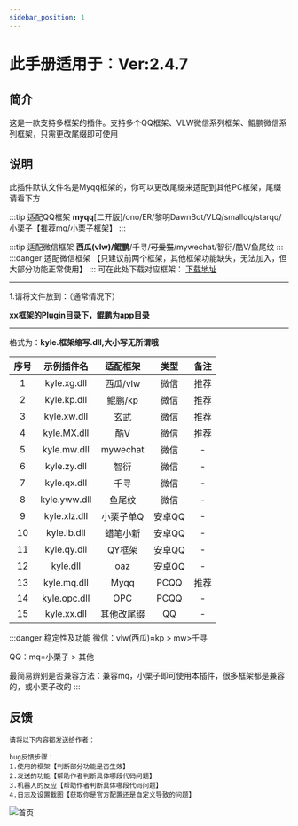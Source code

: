 ```yaml
---
sidebar_position: 1
---
```

# 此手册适用于：Ver:2.4.7

## 简介
这是一款支持多框架的插件。支持多个QQ框架、VLW微信系列框架、鲲鹏微信系列框架，只需更改尾缀即可使用

## 说明
此插件默认文件名是Myqq框架的，你可以更改尾缀来适配到其他PC框架，尾缀请看下方

:::tip 适配QQ框架
**myqq**[二开版]/ono/ER/黎明DawnBot/VLQ/smallqq/starqq/小栗子【推荐mq/小栗子框架】
:::

:::tip 适配微信框架
**西瓜(vlw)/鲲鹏**/千寻/<s>可爱猫</s>/mywechat/智衍/酷V/鱼尾纹
:::
:::danger 适配微信框架
【只建议前两个框架，其他框架功能缺失，无法加入，但大部分功能正常使用】
:::
可在此处下载对应框架：
[下载地址](http://file.kylenb.top/onedrive/2%E6%9C%BA%E5%99%A8%E4%BA%BA%E4%B8%93%E7%94%A8/2%E6%A1%86%E6%9E%B6)

***
1.请将文件放到：（通常情况下）

**xx框架的Plugin目录下，鲲鹏为app目录**
***
格式为：**kyle.框架缩写.dll,大小写无所谓哦**

|序号|示例插件名|适配框架|类型|备注|
|:--:|:--:|:--:|:--:|:--:|
|1|kyle.xg.dll|西瓜/vlw|微信|推荐
|2|kyle.kp.dll|鲲鹏/kp|微信|推荐
|3|kyle.xw.dll|玄武|微信|推荐
|4|kyle.MX.dll|酷V|微信|推荐
|5|kyle.mw.dll|mywechat|微信|-
|6|kyle.zy.dll|智衍|微信|-
|7|kyle.qx.dll|千寻|微信|-
|8|kyle.yww.dll|鱼尾纹|微信|-
|9|kyle.xlz.dll|小栗子单Q|安卓QQ|-
|10|kyle.lb.dll|蜡笔小新|安卓QQ|-
|11|kyle.qy.dll|QY框架|安卓QQ|-
|12|kyle.dll|oaz|安卓QQ|-
|13|kyle.mq.dll|Myqq|PCQQ|推荐
|14|kyle.opc.dll|OPC|PCQQ|-
|15|kyle.xx.dll|其他改尾缀|QQ|-

:::danger 稳定性及功能
微信：vlw(西瓜)≈kp > mw>千寻

QQ：mq=小栗子 > 其他

最简易辨别是否兼容方法：兼容mq，小栗子即可使用本插件，很多框架都是兼容的，或小栗子改的
:::

## 反馈
~~~
请将以下内容都发送给作者：

bug反馈步骤：
1.使用的框架【判断部分功能是否生效】
2.发送的功能【帮助作者判断具体哪段代码问题】
3.机器人的反应【帮助作者判断具体哪段代码问题】
4.日志及设置截图【获取你是官方配置还是自定义导致的问题】
~~~

![首页](/img/doc/首页/反馈.png)